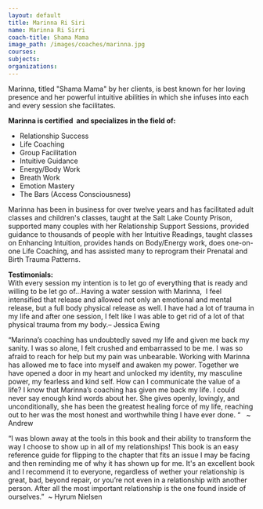 ```yaml
---
layout: default
title: Marinna Ri Siri
name: Marinna Ri Sirri
coach-title: Shama Mama
image_path: /images/coaches/marinna.jpg
courses:
subjects:
organizations:
---
```



Marinna, titled "Shama Mama" by her clients, is best known for her loving presence and her powerful intuitive abilities in which she infuses into each and every session she facilitates.

**Marinna is certified  and specializes in the field of:**

* Relationship Success
* Life Coaching
* Group Facilitation
* Intuitive Guidance
* Energy/Body Work
* Breath Work
* Emotion Mastery
* The Bars (Access Consciousness)


Marinna has been in business for over twelve years and has facilitated adult classes and children's classes, taught at the Salt Lake County Prison, supported many couples with her Relationship Support Sessions, provided guidance to thousands of people with her Intuitive Readings, taught classes on Enhancing Intuition, provides hands on Body/Energy work, does one-on-one Life Coaching, and has assisted many to reprogram their Prenatal and Birth Trauma Patterns.

**Testimonials:**
<br>With every session my intention is to let go of everything that is ready and willing to be let go of…Having a water session with Marinna,  I feel intensified that release and allowed not only an emotional and mental release, but a full body physical release as well. I have had a lot of trauma in my life and after one session, I felt like I was able to get rid of a lot of that physical trauma from my body.– Jessica Ewing

“Marinna’s coaching has undoubtedly saved my life and given me back my sanity. I was so alone, I felt crushed and embarrassed to be me. I was so afraid to reach for help but my pain was unbearable. Working with Marinna has allowed me to face into myself and awaken my power. Together we have opened a door in my heart and unlocked my identity, my masculine power, my fearless and kind self. How can I communicate the value of a life? I know that Marinna’s coaching has given me back my life. I could never say enough kind words about her. She gives openly, lovingly, and unconditionally, she has been the greatest healing force of my life, reaching out to her was the most honest and worthwhile thing I have ever done. “   ~ Andrew

“I was blown away at the tools in this book and their ability to transform the way I choose to show up in all of my relationships! This book is an easy reference guide for flipping to the chapter that fits an issue I may be facing and then reminding me of why it has shown up for me. It's an excellent book and I recommend it to everyone, regardless of wether your relationship is great, bad, beyond repair, or you’re not even in a relationship with another person. After all the most important relationship is the one found inside of ourselves.”  ~ Hyrum Nielsen